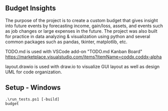 ## Budget Insights
The purpose of the project is to create a custom budget that gives insight into future events by forecasting income, gain/loss, assets, and events such as job changes or large expenses in the future.
The project was also built for practice in data analyzing & visualization using python and several common packages such as pandas, tkinter, matplotlib, etc.

TODO.md is used with VSCode add-on "TODO.md Kanban Board"
    https://marketplace.visualstudio.com/items?itemName=coddx.coddx-alpha

layout.drawio is used with draw.io to visualize GUI layout as well as design UML for code organization.

## Setup - Windows
```
.\run_tests.ps1 [-build]
budget
```
